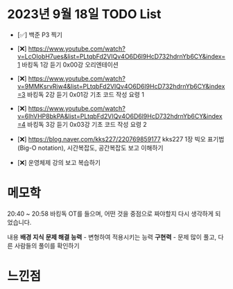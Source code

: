 # 2023년 9월 18일 TODO List
- [:white_check_mark:] 백준 P3 찍기
- [:x:] https://www.youtube.com/watch?v=LcOIobH7ues&list=PLtqbFd2VIQv4O6D6l9HcD732hdrnYb6CY&index=1 바킹독 1강 듣기 0x00강 오리엔테이션
- [:x:] https://www.youtube.com/watch?v=9MMKsrvRiw4&list=PLtqbFd2VIQv4O6D6l9HcD732hdrnYb6CY&index=3 바킹독 2강 듣기 0x01강 기초 코드 작성 요령 1
- [:x:] https://www.youtube.com/watch?v=6lhVHP8bkPA&list=PLtqbFd2VIQv4O6D6l9HcD732hdrnYb6CY&index=4 바킹독 3강 듣기 0x03강 기초 코드 작성 요령 2

- [:x:] https://blog.naver.com/kks227/220769859177 kks227 1장 빅오 표기법(Big-O notation), 시간복잡도, 공간복잡도 보고 이해하기
- [:x:] 운영체제 강의 보고 복습하기

# 메모학
20:40 ~ 20:58 
바킹독 OT를 들으며, 어떤 것을 중점으로 짜야할지 다시 생각하게 되었습니다.

내용
**배경 지식**
**문제 해결 능력** - 변형하여 적용시키는 능력
**구현력** - 문제 많이 풀고, 다른 사람들의 풀이를 확인하기


# 느낀점